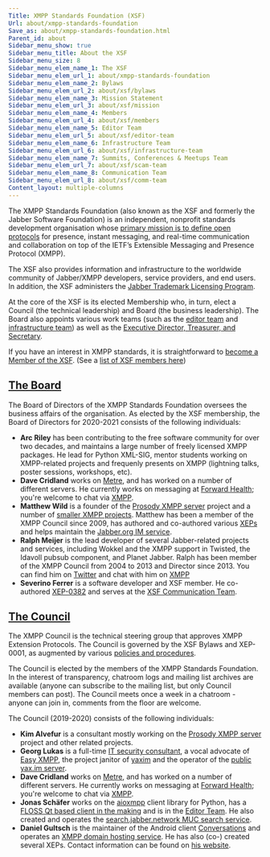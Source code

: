 ```yaml
---
Title: XMPP Standards Foundation (XSF)
Url: about/xmpp-standards-foundation
Save_as: about/xmpp-standards-foundation.html
Parent_id: about
Sidebar_menu_show: true
Sidebar_menu_title: About the XSF
Sidebar_menu_size: 8
Sidebar_menu_elem_name_1: The XSF
Sidebar_menu_elem_url_1: about/xmpp-standards-foundation
Sidebar_menu_elem_name_2: Bylaws
Sidebar_menu_elem_url_2: about/xsf/bylaws
Sidebar_menu_elem_name_3: Mission Statement
Sidebar_menu_elem_url_3: about/xsf/mission
Sidebar_menu_elem_name_4: Members
Sidebar_menu_elem_url_4: about/xsf/members
Sidebar_menu_elem_name_5: Editor Team
Sidebar_menu_elem_url_5: about/xsf/editor-team
Sidebar_menu_elem_name_6: Infrastructure Team
Sidebar_menu_elem_url_6: about/xsf/infrastructure-team
Sidebar_menu_elem_name_7: Summits, Conferences & Meetups Team
Sidebar_menu_elem_url_7: about/xsf/scam-team
Sidebar_menu_elem_name_8: Communication Team
Sidebar_menu_elem_url_8: about/xsf/comm-team
Content_layout: multiple-columns
---
```


The XMPP Standards Foundation (also known as the XSF and formerly the Jabber Software Foundation) is an independent, nonprofit standards development organisation whose [primary mission is to define open protocols](/about/xsf/mission) for presence, instant messaging, and real-time communication and collaboration on top of the IETF’s Extensible Messaging and Presence Protocol (XMPP).

The XSF also provides information and infrastructure to the worldwide community of Jabber/XMPP developers, service providers, and end users. In addition, the XSF administers the [Jabber Trademark Licensing Program](/about/xsf/jabber-trademark).

At the core of the XSF is its elected Membership who, in turn, elect a Council (the technical leadership) and Board (the business leadership). The Board also appoints various work teams (such as the [editor team](/about/xsf/editor-team) and [infrastructure team](/about/xsf/infrastructure-team)) as well as the [Executive Director, Treasurer, and Secretary](/about/xsf/people).

If you have an interest in XMPP standards, it is straightforward to [become a Member of the XSF](/community/membership). (See a [list of XSF members here](/about/xsf/members))

## <a name="board" href="#board">The Board</a>

The Board of Directors of the XMPP Standards Foundation oversees the business affairs of the organisation. As elected by the XSF membership, the Board of Directors for 2020-2021 consists of the following individuals:

- __Arc Riley__ has been contributing to the free software community for over two decades, and maintains a large number of freely licensed XMPP packages. He lead for Python XML-SIG, mentor students working on XMPP-related projects and frequenly presents on XMPP (lightning talks, poster sessions, workshops, etc).
- __Dave Cridland__ works on [Metre](https://github.com/dwd/metre), and has worked on a number of different servers. He currently works on messaging at [Forward Health](https://forwardhealth.co/); you're welcome to chat via [XMPP](xmpp:dwd@dave.cridland.net).
- __Matthew Wild__ is a founder of the [Prosody XMPP server](http://prosody.im/) project and a number of [smaller XMPP projects](http://code.matthewwild.co.uk/). Matthew has been a member of the XMPP Council since 2009, has authored and co-authored various [XEPs](/extensions/) and helps maintain the [Jabber.org IM service](http://jabber.org/).
- __Ralph Meijer__ is the lead developer of several Jabber-related projects and services, including Wokkel and the XMPP support in Twisted, the Idavoll pubsub component, and Planet Jabber. Ralph has been member of the XMPP Council from 2004 to 2013 and Director since 2013. You can find him on [Twitter](http://twitter.com/ralphm) and chat with him on [XMPP](xmpp:ralphm@ik.nu)
- __Severino Ferrer__ is a software developer and XSF member. He co-authored [XEP-0382](https://xmpp.org/extensions/xep-0382.html) and serves at the [XSF Communication Team](https://wiki.xmpp.org/web/CommTeam).

## <a name="council" href="#council">The Council</a>

The XMPP Council is the technical steering group that approves XMPP Extension Protocols. The Council is governed by the XSF Bylaws and XEP-0001, as augmented by various [policies and procedures](/about/xsf/council-policies-and-procedures).

The Council is elected by the members of the XMPP Standards Foundation. In the interest of transparency, chatroom logs and mailing list archives are available (anyone can subscribe to the mailing list, but only Council members can post). The Council meets once a week in a chatroom - anyone can join in, comments from the floor are welcome.

The Council (2019-2020) consists of the following individuals:

- __Kim Alvefur__ is a consultant mostly working on the [Prosody XMPP server](http://prosody.im/) project and other related projects.
- __Georg Lukas__ is a full-time [IT security consultant](https://rt-solutions.de/en/home-2/), a vocal advocate of [Easy XMPP](https://wiki.xmpp.org/web/Category:Easy_XMPP), the project janitor of [yaxim](https://yaxim.org) and the operator of the [public yax.im server](https://yaxim.org/yax.im/).
- __Dave Cridland__ works on [Metre](https://github.com/dwd/metre), and has worked on a number of different servers. He currently works on messaging at [Forward Health](https://forwardhealth.co/); you're welcome to chat via [XMPP](xmpp:dwd@dave.cridland.net).
- __Jonas Schäfer__ works on the [aioxmpp](https://github.com/horazont/aioxmpp) client library for Python, has a [FLOSS Qt based client in the making](https://github.com/jabbercat/jabbercat) and is in the [Editor Team](/about/xsf/editor-team). He also created and operates the [search.jabber.network MUC search service](https://search.jabber.network/).
- __Daniel Gultsch__ is the maintainer of the Android client [Conversations](https://conversations.im) and operates an [XMPP domain hosting service](https://account.conversations.im/domain). He has also (co-) created several XEPs. Contact information can be found on [his website](https://gultsch.de).
